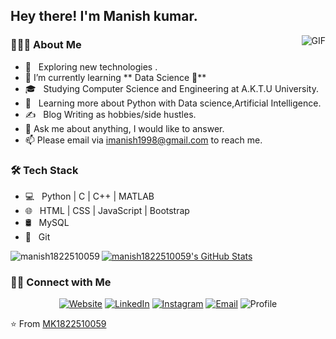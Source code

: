 <h2> Hey there! I'm Manish kumar.</h2>
<img align="right" alt="GIF" src="https://media.giphy.com/media/iIqmM5tTjmpOB9mpbn/giphy.gif" />

<h3> 👨🏻‍💻 About Me </h3>

- 🤔 &nbsp; Exploring new technologies .
- 🌱 I’m currently learning ** Data Science 🤩**
- 🎓 &nbsp; Studying Computer Science and Engineering at A.K.T.U University.
- 🌱 &nbsp; Learning more about Python with Data science,Artificial Intelligence.
- ✍️ &nbsp; Blog Writing as hobbies/side hustles.
- 💬 Ask me about anything, I would like to answer.
- 📫 Please email via imanish1998@gmail.com to reach me.

<h3>🛠 Tech Stack</h3>

- 💻 &nbsp; Python | C | C++ | MATLAB
- 🌐 &nbsp; HTML | CSS | JavaScript | Bootstrap
- 🛢 &nbsp; MySQL 
- 🔧 &nbsp; Git 

<p><img align="left" src="https://github-readme-stats.vercel.app/api/top-langs/?username=manish1822510059&layout=compact&hide=html&theme=highcontrast" alt="manish1822510059" /></p>


[![manish1822510059's GitHub Stats](https://github-readme-stats.vercel.app/api?username=manish1822510059&show_icons=true)](https://github.com/manish1822510059)



<h3> 🤝🏻 Connect with Me </h3>

<p align="center">
<a href="https://notestoconnect.wordpress.com//"><img alt="Website" src="https://img.shields.io/badge/Website-https://notestoconnect.wordpress.com/-blue?style=flat-square&logo=google-chrome"></a>
<a href="https://www.linkedin.com/in/manish-k-951800135/"><img alt="LinkedIn" src="https://img.shields.io/badge/LinkedIn-Manish%20Kumar-blue?style=flat-square&logo=linkedin"></a>
<a href="https://www.instagram.com/imanish1998/?hl=en"><img alt="Instagram" src="https://img.shields.io/badge/Instagram-manish__-blue?style=flat-square&logo=instagram"></a>
<a href="mailto:imanish1998@gmail.com"><img alt="Email" src="https://img.shields.io/badge/Email-imanish1998@gmail.com-blue?style=flat-square&logo=gmail"></a>
  <img src="https://camo.githubusercontent.com/50f214e821f1b0bb98c311abd13e714c4b78976a/68747470733a2f2f56697369746f722d62616467652e676c697463682e6d652f62616467653f706167655f69643d6b757368616c3939372d6461732e70726f66696c6576696577732d6261646765" alt="Profile" data-canonical-src="https://Visitor-badge.glitch.me/badge?page_id=manish1822510059.profileviews-badge" style="max-width:100%;">
</p>

⭐️ From [MK1822510059](https://github.com/manish1822510059)
